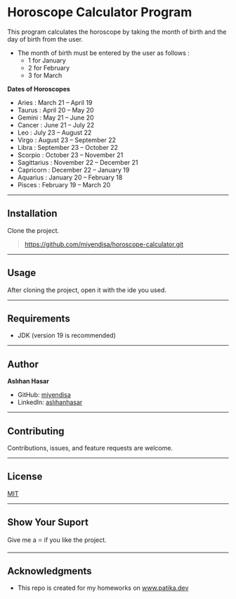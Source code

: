 # Horoscope Calculator Program

This program calculates the horoscope by taking the month 
of birth and the day of birth from the user. 

* The month of birth must be entered by the user as follows :
  * 1 for January
  * 2 for February
  * 3 for March

**Dates of Horoscopes**
* Aries : March 21 – April 19
* Taurus : April 20 – May 20
* Gemini : May 21 – June 20
* Cancer : June 21 – July 22
* Leo : July 23 – August 22
* Virgo : August 23 – September 22
* Libra : September 23 – October 22
* Scorpio : October 23 – November 21
* Sagittarius : November 22 – December 21
* Capricorn : December 22 – January 19
* Aquarius : January 20 – February 18
* Pisces : February 19 – March 20


---


## Installation
Clone the project.
> https://github.com/miyendisa/horoscope-calculator.git

---

## Usage
After cloning the project, open it with the ide you used.

---

## Requirements
* JDK (version 19 is recommended)

---

## Author
**Aslıhan Hasar**

* GitHub: [miyendisa](https://github.com/miyendisa)
* LinkedIn: [aslıhanhasar](https://www.linkedin.com/in/asl%C4%B1hanhasar
  )
---

## Contributing
Contributions, issues, and feature requests are welcome.

---

## License

[MIT](https://choosealicense.com/licenses/mit/)

---

## Show Your Suport
Give me a &#11088; if you like the project.

---

## Acknowledgments
* This repo is created for my homeworks on www.patika.dev
